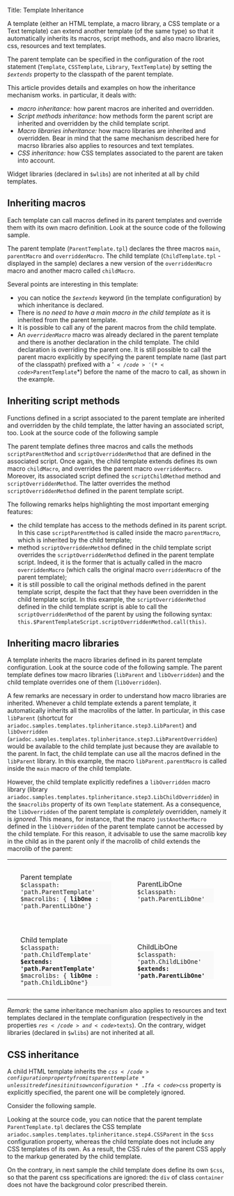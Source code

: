 Title: Template Inheritance



A template (either an HTML template, a macro library, a CSS template or a Text template) can extend another template (of the same type) so that it automatically inherits its macros, script methods, and also macro libraries, css, resources and text templates.

The parent template can be specified in the configuration of the root statement (<code>Template</code>, <code>CSSTemplate</code>, <code>Library</code>, <code>TextTemplate</code>) by setting the *<code>$extends</code>* property to the classpath of the parent template.

This article provides details and examples on how the inheritance mechanism works. in particular, it deals with:
* *macro inheritance:* how parent macros are inherited and overridden.
* *Script methods inheritance:* how methods form the parent script are inherited and overridden by the child template script.
* *Macro libraries inheritance:* how macro libraries are inherited and overridden. Bear in mind that the same mechanism described here for macrso libraries also applies to resources and text templates.
* *CSS inheritance:* how CSS templates associated to the parent are taken into account.

Widget libraries (declared in <code>$wlibs</code>) are not inherited at all by child templates.


## Inheriting macros

Each template can call macros defined in its parent templates and override them with its own macro definition. Look at the source code of the following sample.

<sample sample="templates/tplinheritance/step1" />

The parent template (<code>ParentTemplate.tpl</code>) declares the three macros <code>main</code>, <code>parentMacro</code> and <code>overriddenMacro</code>. The child template (<code>ChildTemplate.tpl</code> - displayed in the sample) declares a new version of the <code>overriddenMacro</code> macro and another macro called <code>childMacro</code>.

Several points are interesting in this template:
* you can notice the *<code>$extends</code>* keyword (in the template configuration) by which inheritance is declared.
* There is *no need to have a main macro in the child template* as it is inherited from the parent template.
* It is possible to call any of the parent macros from the child template.
* An *<code>overridenMacro</code>* macro was already declared in the parent template and there is another declaration in the child template. The child declaration is overriding the parent one. It is still possible to call the parent macro explicitly by specifying the parent template name (last part of the classpath) prefixed with a '<code>$</code>' (*<code>$ParentTemplate</code>*) before the name of the macro to call, as shown in the example.


## Inheriting script methods

Functions defined in a script associated to the parent template are inherited and overridden by the child template, the latter having an associated script, too. Look at the source code of the following sample

<sample sample="templates/tplinheritance/step2" />

The parent template defines three macros and calls the methods <code>scriptParentMethod</code> and <code>scriptOverriddenMethod</code> that are defined in the associated script. Once again, the child template extends defines its own macro <code>childMacro</code>, and overrides the parent macro <code>overriddenMacro</code>. Moreover, its associated script defined the <code>scriptChildMethod</code> method and <code>scriptOverriddenMethod</code>. The latter overrides the method <code>scriptOverriddenMethod</code> defined in the parent template script.

The following remarks helps highlighting the most important emerging features:
* the child template has access to the methods defined in its parent script. In this case <code>scriptParentMethod</code> is called inside the macro <code>parentMacro</code>, which is inherited by the child template;
* method <code>scriptOverriddenMethod</code> defined in the child template script overrides the <code>scriptOverriddenMethod</code> defined in the parent template script. Indeed, it is the former that is actually called in the macro <code>overriddenMacro</code> (which calls the original macro <code>overriddenMacro</code> of the parent template);
* it is still possible to call the original methods defined in the parent template script, despite the fact that they have been overridden in the child template script. In this example, the <code>scriptOverriddenMethod</code> defined in the child template script is able to call the <code>scriptOverriddenMethod</code> of the parent by using the following syntax: <code>this.$ParentTemplateScript.scriptOverriddenMethod.call(this)</code>.


## Inheriting macro libraries

A template inherits the macro libraries defined in its parent template configuration. Look at the source code of the following sample. The parent template defines tow macro libraries (<code>libParent</code> and <code>libOverridden</code>) and the child template overrides one of them (<code>libOverridden</code>).

<sample sample="templates/tplinheritance/step3" />

A few remarks are necessary in order to understand how macro libraries are inherited. Whenever a child template extends a parent template, it automatically inherits all the macrolibs of the latter. In particular, in this case <code>libParent</code> (shortcut for <code>ariadoc.samples.templates.tplinheritance.step3.LibParent</code>) and <code>libOverridden</code> (<code>ariadoc.samples.templates.tplinheritance.step3.LibParentOverridden</code>) would be available to the child template just because they are available to the parent. In fact, the child template can use all the macros defined in the <code>libParent</code> library. In this example, the macro <code>libParent.parentMacro</code> is called inside the <code>main</code> macro of the child template.

However, the child template explicitly redefines a <code>libOverridden</code> macro library (library <code>ariadoc.samples.templates.tplinheritance.step3.LibChildOverridden</code>) in the <code>$macrolibs</code> property of its own <code>Template</code> statement. As a consequence, the <code>libOverridden</code> of the parent template is *completely* overridden, namely it is *ignored*. This means, for instance, that the macro <code>justAnotherMacro</code> defined in the <code>libOverridden</code> of the parent template cannot be accessed by the child template. For this reason, it advisable to use the same macrolib key in the child as in the parent only if the macrolib of child extends the macrolib of the parent:

<table>
<tr>
<td style="padding: 30px">
Parent template<br/><div style="background: #F9F9F9"><code>$classpath: 'path.ParentTemplate'</code><br/><code>$macrolibs: { <b>libOne</b> : 'path.ParentLibOne'}</code></div>
</td>
<td style="padding: 30px">
ParentLibOne<br/><div style="background: #F9F9F9"><code>$classpath: 'path.ParentLibOne'</code></div>
</td>
</tr>
<tr>
<td style="padding: 30px">
Child template<br/><div style="background: #F9F9F9"><code>$classpath: 'path.ChildTemplate'</code><br/><code><b>$extends: 'path.ParentTemplate'</b></code><br/><code>$macrolibs: { <b>libOne</b> : "path.ChildLibOne"}</code></div>
</td>
<td style="padding: 30px">
ChildLibOne<br/><div style="background: #F9F9F9"><code>$classpath: 'path.ChildLibOne'</code><br/><code><b>$extends:  'path.ParentLibOne'</b></code></div>
</td>
</tr>
</table>


*Remark:* the same inheritance mechanism also applies to resources and text templates declared in the template configuration (respectively in the properties <code>$res</code> and <code>$texts</code>). On the contrary, widget libraries (declared in <code>$wlibs</code>) are not inherited at all.

## CSS inheritance

A child HTML template inherits the <code>$css</code> configuration property from its parent template *unless it redefines it in its own configuration*. If a <code>$css</code> property is explicitly specified, the parent one will be completely ignored.

Consider the following sample.

<sample sample="templates/tplinheritance/step4" />

Looking at the source code, you can notice that the parent template <code>ParentTemplate.tpl</code> declares the CSS template <code>ariadoc.samples.templates.tplinheritance.step4.CSSParent</code> in the <code>$css</code> configuration property, whereas the child template does not include any CSS templates of its own. As a result, the CSS rules of the parent CSS apply to the markup generated by the child template.

On the contrary, in next sample the child template does define its own <code>$css</code>, so that the parent css specifications are ignored: the <code>div</code> of class <code>container</code> does not have the background color prescribed therein. 

<sample sample="templates/tplinheritance/step5" />